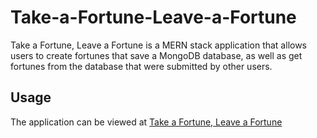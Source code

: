 ﻿# Take-a-Fortune-Leave-a-Fortune

Take a Fortune, Leave a Fortune is a MERN stack application that allows users to create fortunes that save a MongoDB database, as well as get fortunes from the database that were submitted by other users.

## Usage

The application can be viewed at [Take a Fortune, Leave a Fortune](https://takeafortuneleaveafortune.herokuapp.com)
